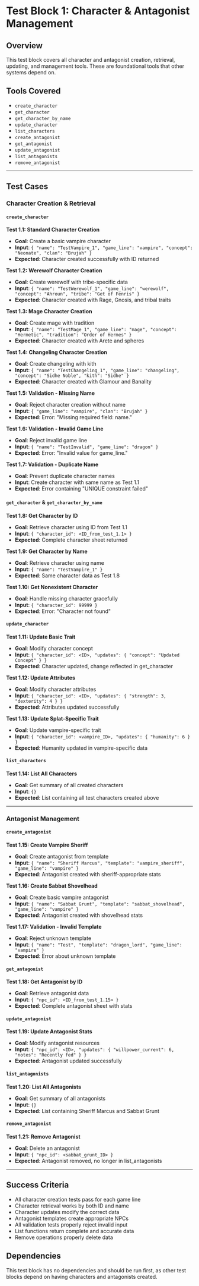 # Test Block 1: Character & Antagonist Management

## Overview
This test block covers all character and antagonist creation, retrieval, updating, and management tools. These are foundational tools that other systems depend on.

## Tools Covered
- `create_character`
- `get_character` 
- `get_character_by_name`
- `update_character`
- `list_characters`
- `create_antagonist`
- `get_antagonist`
- `update_antagonist`
- `list_antagonists`
- `remove_antagonist`

---

## Test Cases

### Character Creation & Retrieval

#### `create_character`
**Test 1.1: Standard Character Creation**
- **Goal**: Create a basic vampire character
- **Input**: `{ "name": "TestVampire_1", "game_line": "vampire", "concept": "Neonate", "clan": "Brujah" }`
- **Expected**: Character created successfully with ID returned

**Test 1.2: Werewolf Character Creation**
- **Goal**: Create werewolf with tribe-specific data
- **Input**: `{ "name": "TestWerewolf_1", "game_line": "werewolf", "concept": "Ahroun", "tribe": "Get of Fenris" }`
- **Expected**: Character created with Rage, Gnosis, and tribal traits

**Test 1.3: Mage Character Creation**
- **Goal**: Create mage with tradition
- **Input**: `{ "name": "TestMage_1", "game_line": "mage", "concept": "Hermetic", "tradition": "Order of Hermes" }`
- **Expected**: Character created with Arete and spheres

**Test 1.4: Changeling Character Creation**
- **Goal**: Create changeling with kith
- **Input**: `{ "name": "TestChangeling_1", "game_line": "changeling", "concept": "Sidhe Noble", "kith": "Sidhe" }`
- **Expected**: Character created with Glamour and Banality

**Test 1.5: Validation - Missing Name**
- **Goal**: Reject character creation without name
- **Input**: `{ "game_line": "vampire", "clan": "Brujah" }`
- **Expected**: Error: "Missing required field: name."

**Test 1.6: Validation - Invalid Game Line**
- **Goal**: Reject invalid game line
- **Input**: `{ "name": "TestInvalid", "game_line": "dragon" }`
- **Expected**: Error: "Invalid value for game_line."

**Test 1.7: Validation - Duplicate Name**
- **Goal**: Prevent duplicate character names
- **Input**: Create character with same name as Test 1.1
- **Expected**: Error containing "UNIQUE constraint failed"

#### `get_character` & `get_character_by_name`
**Test 1.8: Get Character by ID**
- **Goal**: Retrieve character using ID from Test 1.1
- **Input**: `{ "character_id": <ID_from_test_1.1> }`
- **Expected**: Complete character sheet returned

**Test 1.9: Get Character by Name**
- **Goal**: Retrieve character using name
- **Input**: `{ "name": "TestVampire_1" }`
- **Expected**: Same character data as Test 1.8

**Test 1.10: Get Nonexistent Character**
- **Goal**: Handle missing character gracefully
- **Input**: `{ "character_id": 99999 }`
- **Expected**: Error: "Character not found"

#### `update_character`
**Test 1.11: Update Basic Trait**
- **Goal**: Modify character concept
- **Input**: `{ "character_id": <ID>, "updates": { "concept": "Updated Concept" } }`
- **Expected**: Character updated, change reflected in get_character

**Test 1.12: Update Attributes**
- **Goal**: Modify character attributes
- **Input**: `{ "character_id": <ID>, "updates": { "strength": 3, "dexterity": 4 } }`
- **Expected**: Attributes updated successfully

**Test 1.13: Update Splat-Specific Trait**
- **Goal**: Update vampire-specific trait
- **Input**: `{ "character_id": <vampire_ID>, "updates": { "humanity": 6 } }`
- **Expected**: Humanity updated in vampire-specific data

#### `list_characters`
**Test 1.14: List All Characters**
- **Goal**: Get summary of all created characters
- **Input**: `{}`
- **Expected**: List containing all test characters created above

---

### Antagonist Management

#### `create_antagonist`
**Test 1.15: Create Vampire Sheriff**
- **Goal**: Create antagonist from template
- **Input**: `{ "name": "Sheriff Marcus", "template": "vampire_sheriff", "game_line": "vampire" }`
- **Expected**: Antagonist created with sheriff-appropriate stats

**Test 1.16: Create Sabbat Shovelhead**
- **Goal**: Create basic vampire antagonist
- **Input**: `{ "name": "Sabbat Grunt", "template": "sabbat_shovelhead", "game_line": "vampire" }`
- **Expected**: Antagonist created with shovelhead stats

**Test 1.17: Validation - Invalid Template**
- **Goal**: Reject unknown template
- **Input**: `{ "name": "Test", "template": "dragon_lord", "game_line": "vampire" }`
- **Expected**: Error about unknown template

#### `get_antagonist`
**Test 1.18: Get Antagonist by ID**
- **Goal**: Retrieve antagonist data
- **Input**: `{ "npc_id": <ID_from_test_1.15> }`
- **Expected**: Complete antagonist sheet with stats

#### `update_antagonist`
**Test 1.19: Update Antagonist Stats**
- **Goal**: Modify antagonist resources
- **Input**: `{ "npc_id": <ID>, "updates": { "willpower_current": 6, "notes": "Recently fed" } }`
- **Expected**: Antagonist updated successfully

#### `list_antagonists`
**Test 1.20: List All Antagonists**
- **Goal**: Get summary of all antagonists
- **Input**: `{}`
- **Expected**: List containing Sheriff Marcus and Sabbat Grunt

#### `remove_antagonist`
**Test 1.21: Remove Antagonist**
- **Goal**: Delete an antagonist
- **Input**: `{ "npc_id": <sabbat_grunt_ID> }`
- **Expected**: Antagonist removed, no longer in list_antagonists

---

## Success Criteria
- All character creation tests pass for each game line
- Character retrieval works by both ID and name
- Character updates modify the correct data
- Antagonist templates create appropriate NPCs
- All validation tests properly reject invalid input
- List functions return complete and accurate data
- Remove operations properly delete data

## Dependencies
This test block has no dependencies and should be run first, as other test blocks depend on having characters and antagonists created.
